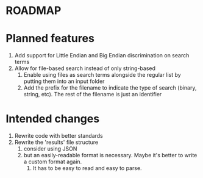 # ROADMAP

# Planned features
1. Add support for Little Endian and Big Endian discrimination on search terms
1. Allow for file-based search instead of only string-based
    1. Enable using files as search terms alongside the regular list by putting them into an input folder
    1. Add the prefix for the filename to indicate the type of search (binary, string, etc). The rest of the filename is just an identifier

# Intended changes
1. Rewrite code with better standards
1. Rewrite the 'results' file structure
    1. consider using JSON
    1. but an easily-readable format is necessary. Maybe it's better to write a custom format again.
        1. It has to be easy to read and easy to parse.
